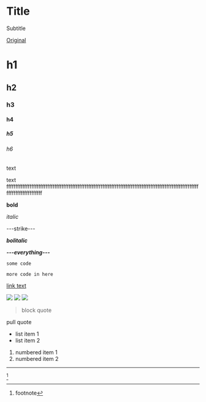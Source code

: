 # Title

Subtitle

[Original](https://substack.com/home/post/p-169091884)

# h1
## h2
### h3
#### h4
##### h5
###### h6

text

text ffffffffffffffffffffffffffffffffffffffffffffffffffffffffffffffffffffffffffffffffffffffffffffffffffffffffffffffffffffffffffffffff

**bold**

*italic*

---strike---

***bolitalic***

***---everything---***

`some code`

```
more code in here
```

[link text](https://google.com)

![](../externalFiles/1.png)
![](../externalFiles/2.png)
![](../externalFiles/3.webp)

> block quote

pull quote

- list item 1
- list item 2

1. numbered item 1
2. numbered item 2

---

[^1]

[^1]: footnote